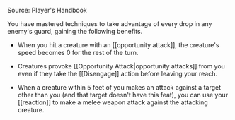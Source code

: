 Source: Player's Handbook

You have mastered techniques to take advantage of every drop in any enemy's guard, gaining the following benefits.

- When you hit a creature with an [[opportunity attack]], the creature's speed becomes 0 for the rest of the turn.

- Creatures provoke [[Opportunity Attack|opportunity attacks]] from you even if they take the [[Disengage]] action before leaving your reach.

- When a creature within 5 feet of you makes an attack against a target other than you (and that target doesn't have this feat), you can use your [[reaction]] to make a melee weapon attack against the attacking creature.
